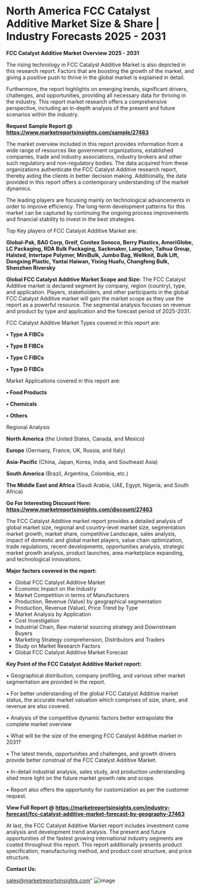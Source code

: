 # North America FCC Catalyst Additive Market Size & Share | Industry Forecasts 2025 - 2031

<Strong> FCC Catalyst Additive Market Overview 2025 - 2031</strong>

The rising technology in FCC Catalyst Additive Market is also depicted in this research report. Factors that are boosting the growth of the market, and giving a positive push to thrive in the global market is explained in detail.

Furthermore, the report highlights on emerging trends, significant drivers, challenges, and opportunities, providing all necessary data for thriving in the industry. This report market research offers a comprehensive perspective, including an in-depth analysis of the present and future scenarios within the industry.

<strong>Request Sample Report @ <a href=https://www.marketreportsinsights.com/sample/27463>https://www.marketreportsinsights.com/sample/27463</a></strong>

The market overview included in this report provides information from a wide range of resources like government organizations, established companies, trade and industry associations, industry brokers and other such regulatory and non-regulatory bodies. The data acquired from these organizations authenticate the FCC Catalyst Additive research report, thereby aiding the clients in better decision making. Additionally, the data provided in this report offers a contemporary understanding of the market dynamics.

The leading players are focusing mainly on technological advancements in order to improve efficiency. The long-term development patterns for this market can be captured by continuing the ongoing process improvements and financial stability to invest in the best strategies.

Top Key players of FCC Catalyst Additive Market are:

<strong>Global-Pak, BAG Corp, Greif, Conitex Sonoco, Berry Plastics, AmeriGlobe, LC Packaging, RDA Bulk Packaging, Sackmaker, Langston, Taihua Group, Halsted, Intertape Polymer, MiniBulk, Jumbo Bag, Wellknit, Bulk Lift, Dongxing Plastic, Yantai Haiwan, Yixing Huafu, Changfeng Bulk, Shenzhen Riversky</strong>

<strong><b>Global FCC Catalyst Additive Market Scope and Size:</b></strong>
The FCC Catalyst Additive market is declared segment by company, region (country), type, and application. Players, stakeholders, and other participants in the global FCC Catalyst Additive market will gain the market scope as they use the report as a powerful resource. The segmental analysis focuses on revenue and product by type and application and the forecast period of 2025-2031.

FCC Catalyst Additive Market Types covered in this report are:

<strong>• Type A FIBCs

• Type B FIBCs

• Type C FIBCs

• Type D FIBCs</strong>

Market Applications covered in this report are:

<strong>• Food Products

• Chemicals

• Others</strong> 

Regional Analysis

<strong>North America</strong> (the United States, Canada, and Mexico)

<strong>Europe</strong> (Germany, France, UK, Russia, and Italy)

<strong>Asia-Pacific</strong> (China, Japan, Korea, India, and Southeast Asia)

<strong>South America</strong> (Brazil, Argentina, Colombia, etc.)

<strong>The Middle East and Africa</strong> (Saudi Arabia, UAE, Egypt, Nigeria, and South Africa)

<strong>Go For Interesting Discount Here: <a href=https://www.marketreportsinsights.com/discount/27463>https://www.marketreportsinsights.com/discount/27463</a></strong>

The FCC Catalyst Additive market report provides a detailed analysis of global market size, regional and country-level market size, segmentation market growth, market share, competitive Landscape, sales analysis, impact of domestic and global market players, value chain optimization, trade regulations, recent developments, opportunities analysis, strategic market growth analysis, product launches, area marketplace expanding, and technological innovations.

<strong><b>Major factors covered in the report:</b></strong>
<ul>
  <li>Global FCC Catalyst Additive Market </li>
  <li>Economic Impact on the Industry</li>
  <li>Market Competition in terms of Manufacturers</li>
  <li>Production, Revenue (Value) by geographical segmentation</li>
  <li>Production, Revenue (Value), Price Trend by Type</li>
  <li>Market Analysis by Application</li>
  <li>Cost Investigation</li>
  <li>Industrial Chain, Raw material sourcing strategy and Downstream Buyers</li>
  <li>Marketing Strategy comprehension, Distributors and Traders</li>
  <li>Study on Market Research Factors</li>
  <li>Global FCC Catalyst Additive Market Forecast</li>
</ul>

<strong><b>Key Point of the FCC Catalyst Additive Market report:</b></strong>

• Geographical distribution, company profiling, and various other market segmentation are provided in the report.

• For better understanding of the global FCC Catalyst Additive market status, the accurate market valuation which comprises of size, share, and revenue are also covered.

• Analysis of the competitive dynamic factors better extrapolate the complete market overview

• What will be the size of the emerging FCC Catalyst Additive market in 2031?

• The latest trends, opportunities and challenges, and growth drivers provide better construal of the FCC Catalyst Additive Market.

• In-detail industrial analysis, sales study, and production understanding shed more light on the future market growth rate and scope.

• Report also offers the opportunity for customization as per the customer request.

<strong><b>View Full Report @ <a href=https://marketreportsinsights.com/industry-forecast/fcc-catalyst-additive-market-forecast-by-geography-27463>https://marketreportsinsights.com/industry-forecast/fcc-catalyst-additive-market-forecast-by-geography-27463</a></b></strong>


At last, the FCC Catalyst Additive Market report includes investment come analysis and development trend analysis. The present and future opportunities of the fastest growing international industry segments are coated throughout this report. This report additionally presents product specification, manufacturing method, and product cost structure, and price structure.

<strong>Contact Us:</strong>

sales@marketreportsinsights.com"
![image](https://github.com/user-attachments/assets/af5c42f6-784a-45f9-b5ab-dd98b5975c6f)
